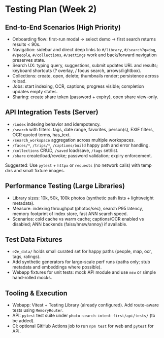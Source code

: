 # Testing Plan (Week 2)

## End-to-End Scenarios (High Priority)
- Onboarding flow: first-run modal -> select demo -> first search returns results < 90s.
- Navigation: sidebar and direct deep links to `#/library`, `#/search?q=dog`, `#/people`, `#/collections`, `#/settings` work and back/forward navigation preserves state.
- Search UX: typing query, suggestions, submit updates URL and results; keyboard shortcuts (? overlay, / focus search, arrows/lightbox).
- Collections: create, open, delete; thumbnails render; persistence across reload.
- Jobs: start indexing, OCR, captions; progress visible; completion updates empty states.
- Sharing: create share token (password + expiry), open share view-only.

## API Integration Tests (Server)
- `/index` indexing behavior and idempotency.
- `/search` with filters: tags, date range, favorites, person(s), EXIF filters, OCR quoted terms, has_text.
- `/search_workspace` aggregation across multiple workspaces.
- `/faces/*`, `/trips/*`, `/captions/build` happy path and error handling.
- `/collections` CRUD, `/saved` load/save, `/tags` set/list.
- `/share` create/load/revoke; password validation; expiry enforcement.

Suggested: Use `pytest` + `httpx` or `requests` (no network calls) with temp dirs and small fixture images.

## Performance Testing (Large Libraries)
- Library sizes: 10k, 50k, 100k photos (synthetic path lists + lightweight metadata).
- Measure: indexing throughput (photos/sec), search P95 latency, memory footprint of index store, fast ANN search speed.
- Scenarios: cold cache vs warm cache; captions/OCR enabled vs disabled; ANN backends (faiss/hnsw/annoy) if available.

## Test Data Fixtures
- `e2e_data/` holds small curated set for happy paths (people, map, ocr, tags, ratings).
- Add synthetic generators for large-scale perf runs (paths only; stub metadata and embeddings where possible).
- Webapp fixtures for unit tests: mock API module and use `msw` or simple hand-rolled mocks.

## Tooling & Execution
- Webapp: Vitest + Testing Library (already configured). Add route-aware tests using `MemoryRouter`.
- API: `pytest` test suite under `photo-search-intent-first/api/tests/` (to be added).
- CI: optional GitHub Actions job to run `npm test` for web and `pytest` for API.


